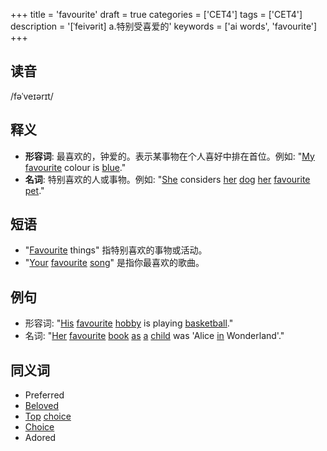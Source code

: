 +++
title = 'favourite'
draft = true
categories = ['CET4']
tags = ['CET4']
description = '[ˈfeivərit] a.特别受喜爱的'
keywords = ['ai words', 'favourite']
+++

## 读音
/fəˈveɪərɪt/

## 释义
- **形容词**: 最喜欢的，钟爱的。表示某事物在个人喜好中排在首位。例如: "[My](/zh/post/my/) [favourite](/zh/post/favourite/) colour is [blue](/zh/post/blue/)."
- **名词**: 特别喜欢的人或事物。例如: "[She](/zh/post/she/) considers [her](/zh/post/her/) [dog](/zh/post/dog/) [her](/zh/post/her/) [favourite](/zh/post/favourite/) [pet](/zh/post/pet/)."

## 短语
- "[Favourite](/zh/post/favourite/) things" 指特别喜欢的事物或活动。
- "[Your](/zh/post/your/) [favourite](/zh/post/favourite/) [song](/zh/post/song/)" 是指你最喜欢的歌曲。

## 例句
- 形容词: "[His](/zh/post/his/) [favourite](/zh/post/favourite/) [hobby](/zh/post/hobby/) is playing [basketball](/zh/post/basketball/)."
- 名词: "[Her](/zh/post/her/) [favourite](/zh/post/favourite/) [book](/zh/post/book/) [as](/zh/post/as/) [a](/zh/post/a/) [child](/zh/post/child/) was 'Alice [in](/zh/post/in/) Wonderland'."

## 同义词
- Preferred
- [Beloved](/zh/post/beloved/)
- [Top](/zh/post/top/) [choice](/zh/post/choice/)
- [Choice](/zh/post/choice/)
- Adored
